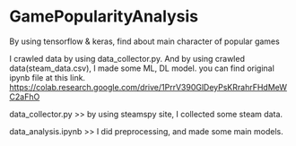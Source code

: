 # GamePopularityAnalysis
By using tensorflow & keras, find about main character of popular games

I crawled data by using data_collector.py. And by using crawled data(steam_data.csv), I made some ML, DL model.
you can find original ipynb file at this link.
https://colab.research.google.com/drive/1PrrV390GlDeyPsKRrahrFHdMeWC2aFhO


data_collector.py >> by using steamspy site, I collected some steam data.

data_analysis.ipynb >> I did preprocessing, and made some main models.
